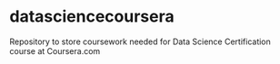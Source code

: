 # datasciencecoursera
Repository to store coursework needed for Data Science Certification course at Coursera.com 
